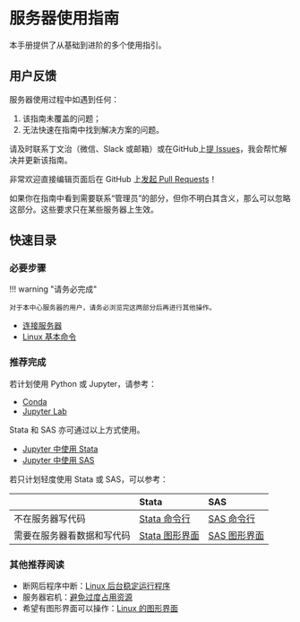 # 服务器使用指南

本手册提供了从基础到进阶的多个使用指引。

## 用户反馈

服务器使用过程中如遇到任何：

1. 该指南未覆盖的问题；
2. 无法快速在指南中找到解决方案的问题。

请及时联系丁文治（微信、Slack 或邮箱）或在GitHub上[提 Issues](https://github.com/Wenzhi-Ding/Server-User-Guide/issues)，我会帮忙解决并更新该指南。

非常欢迎直接编辑页面后在 GitHub 上[发起 Pull Requests](https://github.com/Wenzhi-Ding/Server-User-Guide/pulls)！

如果你在指南中看到需要联系“管理员”的部分，但你不明白其含义，那么可以忽略这部分。这些要求只在某些服务器上生效。



## 快速目录

### 必要步骤

!!! warning "请务必完成"

    对于本中心服务器的用户，请务必浏览完这两部分后再进行其他操作。

- [连接服务器](/01-connect/win/)
- [Linux 基本命令](/08-linux/basic/)

### 推荐完成

若计划使用 Python 或 Jupyter，请参考：

- [Conda](/02-conda/install/)
- [Jupyter Lab](/03-jupyter/install)

Stata 和 SAS 亦可通过以上方式使用。

- [Jupyter 中使用 Stata](/04-stata/jupyter/)
- [Jupyter 中使用 SAS](/05-sas/jupyter/)

若只计划轻度使用 Stata 或 SAS，可以参考：

||Stata|SAS|
|:-|:-|:-|
|不在服务器写代码|[Stata 命令行](/04-stata/command-line)|[SAS 命令行](/05-sas/command-line)|
|需要在服务器看数据和写代码|[Stata 图形界面](/04-stata/gui)|[SAS 图形界面](/05-sas/gui)|

### 其他推荐阅读

- 断网后程序中断：[Linux 后台稳定运行程序](/08-linux/screen/)
- 服务器宕机：[避免过度占用资源](/08-linux/smem/)
- 希望有图形界面可以操作：[Linux 的图形界面](/08-linux/gui)